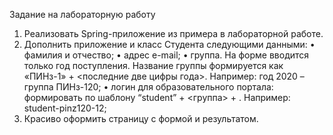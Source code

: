 Задание на лабораторную работу
1. Реализовать Spring-приложение из примера в лабораторной работе.
2. Дополнить приложение и класс Студента следующими данными:
• фамилия и отчество;
• адрес e-mail;
• группа. На форме вводится только год поступления. Название группы
формируется как «ПИНз-1» + <последние две цифры года>.
Например: год 2020 – группа ПИНз-120;
• логин для образовательного портала: формировать по шаблону “student” +
<группа> + <id>.
Например: student-pinz120-12;
3. Красиво оформить страницу с формой и результатом.
